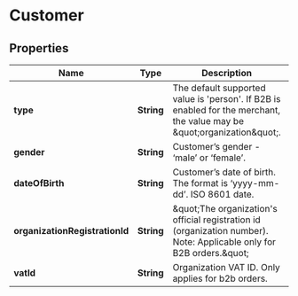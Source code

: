

# Customer


## Properties

| Name | Type | Description | Notes |
|------------ | ------------- | ------------- | -------------|
|**type** | **String** | The default supported value is &#39;person&#39;. If B2B is enabled for the merchant, the value may be \&quot;organization\&quot;. |  [optional] |
|**gender** | **String** | Customer’s gender - ‘male’ or ‘female’. |  [optional] |
|**dateOfBirth** | **String** | Customer’s date of birth. The format is ‘yyyy-mm-dd’. ISO 8601 date. |  [optional] |
|**organizationRegistrationId** | **String** | \&quot;The organization&#39;s official registration id (organization number).  Note: Applicable only for B2B orders.\&quot; |  [optional] |
|**vatId** | **String** | Organization VAT ID. Only applies for b2b orders. |  [optional] |



